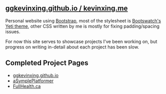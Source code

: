 ## [ggkevinxing.github.io / kevinxing.me](http://kevinxing.ca)
Personal website using [Bootstrap](http://getbootstrap.com/), most of the stylesheet is [Bootswatch's Yeti theme](http://bootswatch.com/yeti/), other CSS written by me is mostly for fixing padding/spacing issues.

For now this site serves to showcase projects I've been working on, but progress on writing in-detail about each project has been slow.

## Completed Project Pages

* [ggkevinxing.github.io](http://kevinxing.ca/projects/2014/so-meta/)
* [aSymplePlatformer](http://kevinxing.ca/projects/2014/asympleplatformer/)
* [FullHealth.ca](http://kevinxing.ca/projects/2013/fullhealth/)

